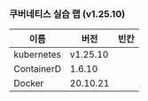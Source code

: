 ### 쿠버네티스 실습 랩 (v1.25.10)

이름            | 버전     | 빈칸
----            | ----     | ----
kubernetes      | v1.25.10 |
ContainerD      | 1.6.10   |
Docker          | 20.10.21 | 
